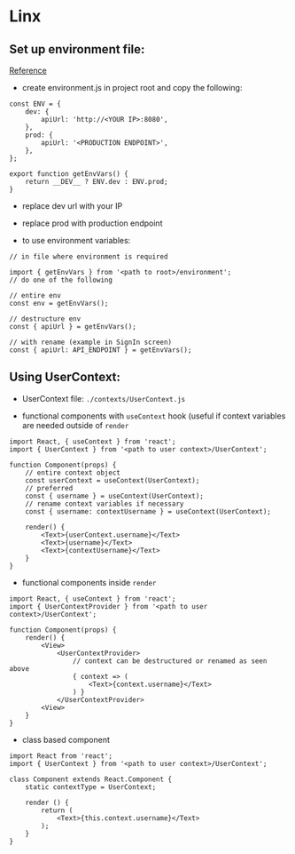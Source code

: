 # Linx

Set up environment file:
------------------------

[Reference](https://alxmrtnz.com/thoughts/2019/03/12/environment-variables-and-workflow-in-expo.html)

* create environment.js in project root and copy the following:

```
const ENV = {
	dev: {
		apiUrl: 'http://<YOUR IP>:8080',
	},
	prod: {
		apiUrl: '<PRODUCTION ENDPOINT>',
	},
};

export function getEnvVars() {
	return __DEV__ ? ENV.dev : ENV.prod;
}
```

* replace dev url with your IP
* replace prod with production endpoint

* to use environment variables:

```
// in file where environment is required

import { getEnvVars } from '<path to root>/environment';
// do one of the following

// entire env
const env = getEnvVars();

// destructure env
const { apiUrl } = getEnvVars();

// with rename (example in SignIn screen)
const { apiUrl: API_ENDPOINT } = getEnvVars();
```


Using UserContext:
------------------

* UserContext file: `./contexts/UserContext.js`

* functional components with `useContext` hook (useful if context variables are needed outside of `render`

```
import React, { useContext } from 'react';
import { UserContext } from '<path to user context>/UserContext';

function Component(props) {
	// entire context object
	const userContext = useContext(UserContext);
	// preferred
	const { username } = useContext(UserContext);
	// rename context variables if necessary
	const { username: contextUsername } = useContext(UserContext);

	render() {
		<Text>{userContext.username}</Text>
		<Text>{username}</Text>
		<Text>{contextUsername}</Text>
	}
}
```

* functional components inside `render`

```
import React, { useContext } from 'react';
import { UserContextProvider } from '<path to user context>/UserContext';

function Component(props) {
	render() {
		<View>
			<UserContextProvider>
				// context can be destructured or renamed as seen above
				{ context => (
					<Text>{context.username}</Text>
				) }
			</UserContextProvider>
		<View>
	}
}
```

* class based component

```
import React from 'react';
import { UserContext } from '<path to user context>/UserContext';

class Component extends React.Component {
	static contextType = UserContext;

	render () {
		return (
			<Text>{this.context.username}</Text>
		);
	}
}
```
